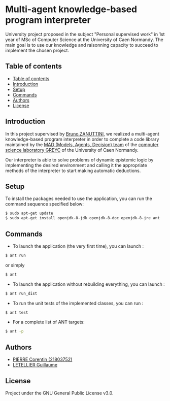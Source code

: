 # Multi-agent knowledge-based program interpreter

University project proposed in the subject "Personal supervised work" in 1st year of MSc of Computer Science at the University of Caen Normandy. The main goal is to use our knowledge and raisonning capacity to succeed to implement the chosen project.

## Table of contents

  - [Table of contents](#table-of-contents)
  - [Introduction](#introduction)
  - [Setup](#setup)
  - [Commands](#commands)
  - [Authors](#authors)
  - [License](#license)

## Introduction
In this project supervised by [Bruno ZANUTTINI](https://zanuttini.users.greyc.fr/), we realized a multi-agent knowledge-based program interpreter in order to complete a code library maintained by the [MAD (Models, Agents, Decision) team](https://www.greyc.fr/en/equipes/mad-2/) of the [computer science laboratory GREYC](https://www.greyc.fr/en/home/) of the University of Caen Normandy. 

Our interpreter is able to solve problems of dynamic epistemic logic by implementing the desired environment and calling it the appropriate methods of the interpreter to start making automatic deductions.

## Setup
To install the packages needed to use the application, you can run the command sequence specified below:
```sh
$ sudo apt-get update
$ sudo apt-get install openjdk-8-jdk openjdk-8-doc openjdk-8-jre ant
```

## Commands
- To launch the application (the very first time), you can launch :
```bash
$ ant run
```
or simply
```bash
$ ant
```
- To launch the application without rebuilding everything, you can launch :
```bash
$ ant run_dist
```

- To run the unit tests of the implemented classes, you can run :
```bash
$ ant test
```

- For a complete list of ANT targets:
```bash
$ ant -p
```

## Authors
- [PIERRE Corentin (21803752)](https://github.com/coco-ia)
- [LETELLIER Guillaume](https://github.com/Guigui14460)

## License
Project under the GNU General Public License v3.0.
